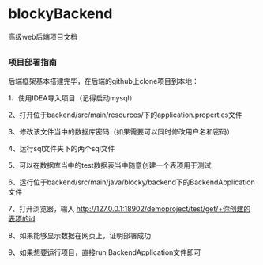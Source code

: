# blockyBackend
高级web后端项目文档
##

### 项目部署指南
后端框架基本搭建完毕，在后端的github上clone项目到本地：

1、使用IDEA导入项目（记得启动mysql）

2、打开位于backend/src/main/resources/下的application.properties文件

3、修改该文件当中的数据库密码（如果需要可以同时修改用户名和密码）

4、运行sql文件夹下的两个sql文件

5、可以在数据库当中的test数据表当中随意创建一个表项用于测试

6、运行位于backend/src/main/java/blocky/backend下的BackendApplication文件

7、打开浏览器，输入 http://127.0.0.1:18902/demoproject/test/get/+你创建的表项的id

8、如果能够显示数据在网页上，证明部署成功

9、如果想要运行项目，直接run BackendApplication文件即可